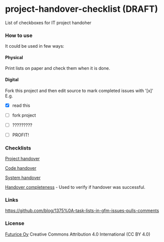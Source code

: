 # project-handover-checklist (DRAFT)

List of checkboxes for IT project handoher

### How to use

It could be used in few ways:

#### Physical

Print lists on paper and check them when it is done.

#### Digital

Fork this project and then edit source to mark completed issues with '[x]'
E.g. 
- [x] read this
- [ ] fork project
- [ ] ?????????
- [ ] PROFIT!


### Checklists

[Project handover](cl-project.md)

[Code handover](cl-project.md)

[System handover](cl-system.md)

[Handover completeness](cl-completeness.md) - Used to verify if handover was successful.


### Links

https://github.com/blog/1375%0A-task-lists-in-gfm-issues-pulls-comments

### License

[Futurice Oy](http://www.futurice.com)
Creative Commons Attribution 4.0 International (CC BY 4.0)
